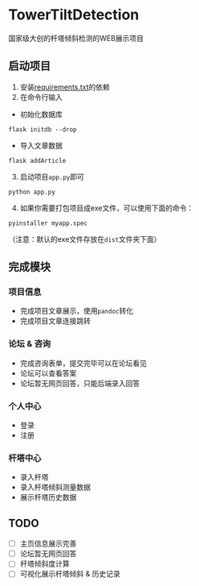 # TowerTiltDetection
国家级大创的杆塔倾斜检测的WEB展示项目

## 启动项目

1. 安装[requirements.txt](requirements.txt)的依赖
2. 在命令行输入

- 初始化数据库

```shell
flask initdb --drop
```

- 导入文章数据

```shell
flask addArticle
```

3. 启动项目`app.py`即可

```shell
python app.py
```

4. 如果你需要打包项目成exe文件，可以使用下面的命令：

```shell
pyinstaller myapp.spec
```

（注意：默认的exe文件存放在`dist`文件夹下面）

## 完成模块

### 项目信息

- 完成项目文章展示，使用`pandoc`转化
- 完成项目文章连接跳转

### 论坛 & 咨询

- 完成咨询表单，提交完毕可以在论坛看见
- 论坛可以查看答案
- 论坛暂无网页回答，只能后端录入回答

### 个人中心

- 登录
- 注册

### 杆塔中心

- 录入杆塔
- 录入杆塔倾斜测量数据
- 展示杆塔历史数据

## TODO

- [ ] 主页信息展示完善
- [ ] 论坛暂无网页回答
- [ ] 杆塔倾斜度计算
- [ ] 可视化展示杆塔倾斜 & 历史记录